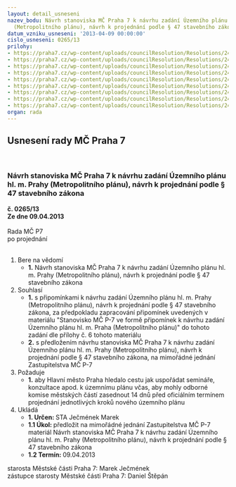 ```yaml
---
layout: detail_usneseni
nazev_bodu: Návrh stanoviska MČ Praha 7 k návrhu zadání Územního plánu hl. m. Prahy
  (Metropolitního plánu), návrh k projednání podle § 47 stavebního zákona
datum_vzniku_usneseni: '2013-04-09 00:00:00'
cislo_usneseni: 0265/13
prilohy:
- https://praha7.cz/wp-content/uploads/councilResolution/Resolutions/24116/19-13-zad_1.pdf
- https://praha7.cz/wp-content/uploads/councilResolution/Resolutions/24116/19-13-zad_21.doc
- https://praha7.cz/wp-content/uploads/councilResolution/Resolutions/24116/19-13-zad_3.doc
- https://praha7.cz/wp-content/uploads/councilResolution/Resolutions/24116/19-13-zad_41.doc
- https://praha7.cz/wp-content/uploads/councilResolution/Resolutions/24116/19-13-27_3_2013_spolecna_komise.doc
- https://praha7.cz/wp-content/uploads/councilResolution/Resolutions/24116/19-13-zad_52477.jpg
- https://praha7.cz/wp-content/uploads/councilResolution/Resolutions/24116/19-13-zadani_UP_pripominky_M%c4%8c_P7_def.doc
- https://praha7.cz/wp-content/uploads/councilResolution/Resolutions/24116/19-13-zad_7.doc
- https://praha7.cz/wp-content/uploads/councilResolution/Resolutions/24116/19-13-stan_zadani_up_z.doc
organ: rada
---
```

<div id="ucUsn_pList" class="usn">
	<span><h2>Usnesení rady MČ Praha 7 </h2>
<br></span><div class="standBody">
<span><h3>Návrh stanoviska MČ Praha 7 k návrhu zadání Územního plánu hl. m. Prahy (Metropolitního plánu), návrh k projednání podle § 47 stavebního zákona</h3></span><div class="center">
		<strong>č. 0265/13</strong><br>
	</div>
<div class="center">
		<strong>Ze dne 09.04.2013</strong><br><br>
	</div>Rada MČ P7<br> po projednání<br><br><ol>
<li>Bere na vědomí<ul><li>
<strong>1.</strong> Návrh stanoviska MČ Praha 7 k návrhu zadání Územního plánu hl. m. Prahy (Metropolitního plánu), návrh k projednání podle § 47 stavebního zákona</li></ul>
</li>
<li>Souhlasí<ul>
<li>
<strong>1.</strong> s připomínkami k návrhu zadání Územního plánu hl. m. Prahy (Metropolitního plánu), návrh k projednání podle § 47 stavebního zákona, za předpokladu zapracování připomínek uvedených v materiálu "Stanovisko MČ P-7 ve formě připomínek k návrhu zadání Územního plánu hl. m. Praha (Metropolitního plánu)" do tohoto zadání dle přílohy č. 6 tohoto materiálu</li>
<li>
<strong>2.</strong> s předložením návrhu stanoviska MČ Praha 7 k návrhu zadání Územního plánu hl. m. Prahy (Metropolitního plánu), návrh k projednání podle § 47 stavebního zákona, na mimořádné jednání Zastupitelstva MČ P-7</li>
</ul>
</li>
<li>Požaduje<ul><li>
<strong>1.</strong> aby Hlavní město Praha hledalo cestu jak uspořádat semináře, konzultace apod. k územnímu plánu včas, aby mohly odborné komise městských částí zasednout  14 dnů před oficiálním termínem projednání jednotlivých kroků nového územního plánu          </li></ul>
</li>
<li>Ukládá<ul>
<li>
<strong>1. Určen: </strong>STA Ječmének Marek</li>
<li>
<strong>1.1 Úkol: </strong>předložit na mimořádné jednání Zastupitelstva MČ P-7 materiál Návrh stanoviska MČ Praha 7 k návrhu zadání Územního plánu hl. m. Prahy (Metropolitního plánu), návrh k projednání podle § 47 stavebního zákona</li>
<li>
<strong>1.2 Termín: </strong>09.04.2013</li>
</ul>
</li>
</ol>starosta Městské části Praha 7: Marek Ječmének<br>zástupce starosty Městské části Praha 7: Daniel Štěpán 
</div>
</div>